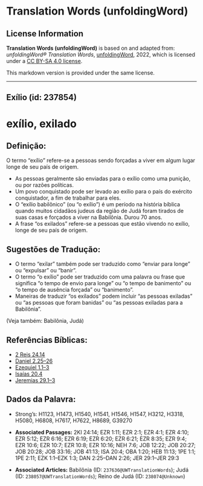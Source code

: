 # Translation Words (unfoldingWord)

## License Information

**Translation Words (unfoldingWord)** is based on and adapted from: _unfoldingWord® Translation Words_, [unfoldingWord](https://unfoldingword.org/utw), 2022, which is licensed under a [CC BY-SA 4.0 license](https://creativecommons.org/licenses/by-sa/4.0/legalcode.en).

This markdown version is provided under the same license.



--------------------------------

## Exílio (id: 237854)

exílio, exilado
===============

Definição:
----------

O termo “exílio” refere\-se a pessoas sendo forçadas a viver em algum lugar longe de seu país de origem.

* As pessoas geralmente são enviadas para o exílio como uma punição, ou por razões políticas.
* Um povo conquistado pode ser levado ao exílio para o país do exército conquistador, a fim de trabalhar para eles.
* O “exílio babilônico” (ou “o exílio”) é um período na história bíblica quando muitos cidadãos judeus da região de Judá foram tirados de suas casas e forçados a viver na Babilônia. Durou 70 anos.
* A frase “os exilados” refere\-se a pessoas que estão vivendo no exílio, longe de seu país de origem.

Sugestões de Tradução:
----------------------

* O termo “exilar” também pode ser traduzido como “enviar para longe” ou “expulsar” ou “banir”.
* O termo “o exílio” pode ser traduzido com uma palavra ou frase que significa “o tempo de envio para longe” ou “o tempo de banimento” ou “o tempo de ausência forçada” ou “banimento”.
* Maneiras de traduzir “os exilados” podem incluir “as pessoas exiladas” ou “as pessoas que foram banidas” ou “as pessoas exiladas para a Babilônia”.

(Veja também: Babilônia, Judá)

Referências Bíblicas:
---------------------

* [2 Reis 24\.14](https://ref.ly/2Kgs24:14)
* [Daniel 2\.25–26](https://ref.ly/Dan2:25-Dan2:26)
* [Ezequiel 1\.1–3](https://ref.ly/Ezek1:1-Ezek1:3)
* [Isaías 20\.4](https://ref.ly/Isa20:4)
* [Jeremias 29\.1–3](https://ref.ly/Jer29:1-Jer29:3)

Dados da Palavra:
-----------------

* Strong’s: H1123, H1473, H1540, H1541, H1546, H1547, H3212, H3318, H5080, H6808, H7617, H7622, H8689, G39270

* **Associated Passages:** 2KI 24:14; EZR 1:11; EZR 2:1; EZR 4:1; EZR 4:10; EZR 5:12; EZR 6:16; EZR 6:19; EZR 6:20; EZR 6:21; EZR 8:35; EZR 9:4; EZR 10:6; EZR 10:7; EZR 10:8; EZR 10:16; NEH 7:6; JOB 12:22; JOB 20:27; JOB 20:28; JOB 33:16; JOB 41:13; ISA 20:4; OBA 1:20; HEB 11:13; 1PE 1:1; 1PE 2:11; EZK 1:1–EZK 1:3; DAN 2:25–DAN 2:26; JER 29:1–JER 29:3
* **Associated Articles:** Babilônia (ID: `237636@UWTranslationWords`); Judá (ID: `238057@UWTranslationWords`); Reino de Judá (ID: `238074@Unknown`)

